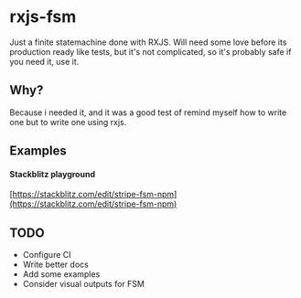# rxjs-fsm
Just a finite statemachine done with RXJS. Will need some love before its production ready like tests, but it's not complicated, so it's probably safe if you need it, use it.

## Why?

Because i needed it, and it was a good test of remind myself how to write one but to write one using rxjs.

## Examples

#### Stackblitz playground
[https://stackblitz.com/edit/stripe-fsm-npm](https://stackblitz.com/edit/stripe-fsm-npm)

## TODO

- Configure CI
- Write better docs
- Add some examples
- Consider visual outputs for FSM